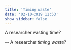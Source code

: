 ```yaml
---
title: 'Timing waste'
date: '02-10-2019 11:53'
show_sidebar: false
---
```


A researcher wasting time?

-- A researcher *timing waste*?
